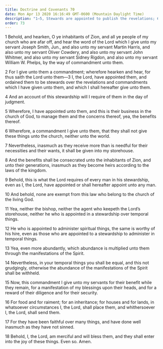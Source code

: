 ```yaml
---
title: Doctrine and Covenants 70
date: Mon Apr 13 2020 16:16:49 GMT-0600 (Mountain Daylight Time)
description: "1–5, Stewards are appointed to publish the revelations; 6–13, Those who labor in spiritual things are worthy of their hire; 14–18, The Saints should be equal in temporal things."
order: 73
---
```


1 Behold, and hearken, O ye inhabitants of Zion, and all ye people of my church who are afar off, and hear the word of the Lord which I give unto my servant Joseph Smith, Jun., and also unto my servant Martin Harris, and also unto my servant Oliver Cowdery, and also unto my servant John Whitmer, and also unto my servant Sidney Rigdon, and also unto my servant William W. Phelps, by the way of commandment unto them.

2 For I give unto them a commandment; wherefore hearken and hear, for thus saith the Lord unto them—3 I, the Lord, have appointed them, and ordained them to be stewards over the revelations and commandments which I have given unto them, and which I shall hereafter give unto them.

4 And an account of this stewardship will I require of them in the day of judgment.

5 Wherefore, I have appointed unto them, and this is their business in the church of God, to manage them and the concerns thereof, yea, the benefits thereof.

6 Wherefore, a commandment I give unto them, that they shall not give these things unto the church, neither unto the world.

7 Nevertheless, inasmuch as they receive more than is needful for their necessities and their wants, it shall be given into my storehouse.

8 And the benefits shall be consecrated unto the inhabitants of Zion, and unto their generations, inasmuch as they become heirs according to the laws of the kingdom.

9 Behold, this is what the Lord requires of every man in his stewardship, even as I, the Lord, have appointed or shall hereafter appoint unto any man.

10 And behold, none are exempt from this law who belong to the church of the living God.

11 Yea, neither the bishop, neither the agent who keepeth the Lord’s storehouse, neither he who is appointed in a stewardship over temporal things.

12 He who is appointed to administer spiritual things, the same is worthy of his hire, even as those who are appointed to a stewardship to administer in temporal things.

13 Yea, even more abundantly, which abundance is multiplied unto them through the manifestations of the Spirit.

14 Nevertheless, in your temporal things you shall be equal, and this not grudgingly, otherwise the abundance of the manifestations of the Spirit shall be withheld.

15 Now, this commandment I give unto my servants for their benefit while they remain, for a manifestation of my blessings upon their heads, and for a reward of their diligence and for their security.

16 For food and for raiment; for an inheritance; for houses and for lands, in whatsoever circumstances I, the Lord, shall place them, and whithersoever I, the Lord, shall send them.

17 For they have been faithful over many things, and have done well inasmuch as they have not sinned.

18 Behold, I, the Lord, am merciful and will bless them, and they shall enter into the joy of these things. Even so. Amen.
